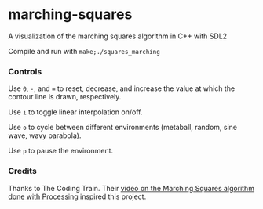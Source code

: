 # marching-squares
A visualization of the marching squares algorithm in C++ with SDL2

Compile and run with ```make;./squares_marching```

### Controls

Use ```0```, ```-```, and ```=``` to reset, decrease, and increase the value at which the contour line is drawn, respectively.

Use ```i``` to toggle linear interpolation on/off.

Use ```o``` to cycle between different environments (metaball, random, sine wave, wavy parabola).

Use ```p``` to pause the environment.

### Credits
Thanks to The Coding Train. Their [video on the Marching Squares algorithm done with Processing](https://thecodingtrain.com/tracks/coding-in-the-cabana/c5-marching-squares/) inspired this project.
